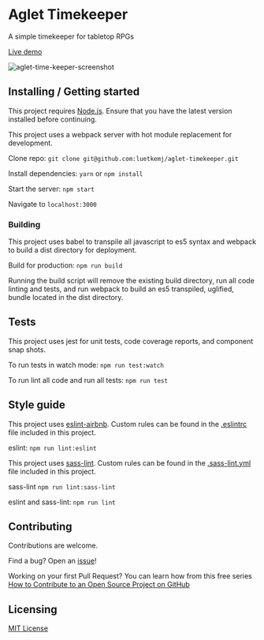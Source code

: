 # Aglet Timekeeper

A simple timekeeper for tabletop RPGs

[Live demo](http://aglet.io/tools/timekeeper/)

![aglet-time-keeper-screenshot](https://user-images.githubusercontent.com/925980/29803515-0d816c02-8c42-11e7-9c4f-3e73679a25d8.png)

## Installing / Getting started

This project requires [Node.js](https://nodejs.org/en/). Ensure that you have the latest version installed before continuing.

This project uses a webpack server with hot module replacement for development.

Clone repo: `git clone git@github.com:luetkemj/aglet-timekeeper.git`

Install dependencies: `yarn` or `npm install`

Start the server: `npm start`

Navigate to `localhost:3000`

### Building
This project uses babel to transpile all javascript to es5 syntax and webpack to build a dist directory for deployment.

Build for production: `npm run build`

Running the build script will remove the existing build directory, run all code linting and tests, and run webpack to build an es5 transpiled, uglified, bundle located in the dist directory.

<!-- ## Versioning

We can maybe use [SemVer](http://semver.org/) for versioning. For the versions available, see the [link to tags on this repository](/tags). -->


<!-- ## Configuration

Here you should write what are all of the configurations a user can enter when
using the project. -->

## Tests

This project uses jest for unit tests, code coverage reports, and component snap shots.

To run tests in watch mode: `npm run test:watch`

To run lint all code and run all tests: `npm run test`

## Style guide

This project uses [eslint-airbnb](https://www.npmjs.com/package/eslint-config-airbnb). Custom rules can be found in the [.eslintrc](https://github.com/luetkemj/aglet-timekeeper/blob/master/.eslintrc) file included in this project.

eslint: `npm run lint:eslint`

This project uses [sass-lint](https://github.com/sasstools/sass-lint). Custom rules can be found in the [.sass-lint.yml](https://github.com/luetkemj/aglet-timekeeper/blob/master/.sass-lint.yml) file included in this project.

sass-lint `npm run lint:sass-lint`

eslint and sass-lint: `npm run lint`

<!-- ## Database

Explaining what database (and version) has been used. Provide download links.
Documents your database design and schemas, relations etc... -->

## Contributing

Contributions are welcome.

Find a bug? Open an [issue](https://github.com/luetkemj/aglet-timekeeper/issues)!

Working on your first Pull Request? You can learn how from this free series [How to Contribute to an Open Source Project on GitHub](https://egghead.io/courses/how-to-contribute-to-an-open-source-project-on-github)

## Licensing

[MIT License](https://github.com/luetkemj/aglet-timekeeper/blob/master/LICENSE)
